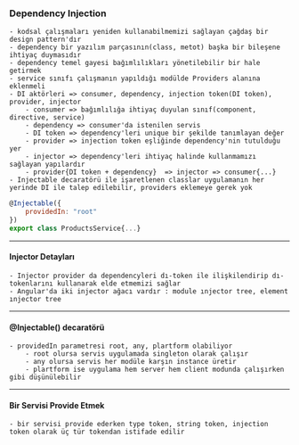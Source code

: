 ### Dependency Injection
    - kodsal çalışmaları yeniden kullanabilmemizi sağlayan çağdaş bir design pattern'dır
    - dependency bir yazılım parçasının(class, metot) başka bir bileşene ihtiyaç duymasıdır
    - dependency temel gayesi bağımlılıkları yönetilebilir bir hale getirmek
    - service sınıfı çalışmanın yapıldığı modülde Providers alanına eklenmeli
    - DI aktörleri => consumer, dependency, injection token(DI token), provider, injector
        - consumer => bağımlılığa ihtiyaç duyulan sınıf(component, directive, service)
        - dependency => consumer'da istenilen servis
        - DI token => dependency'leri unique bir şekilde tanımlayan değer
        - provider => injection token eşliğinde dependency'nin tutulduğu yer
        - injector => dependency'leri ihtiyaç halinde kullanmamızı sağlayan yapılardır
        - provider{DI token + dependency}  => injector => consumer{...}
    - Injectable decaratörü ile işaretlenen classlar uygulamanın her yerinde DI ile talep edilebilir, providers eklemeye gerek yok
```javascript
@Injectable({
    providedIn: "root"
})
export class ProductsService{...}
```
---
#### Injector Detayları
    - Injector provider da dependencyleri dı-token ile ilişkilendirip dı-tokenlarını kullanarak elde etmemizi sağlar
    - Angular'da iki injector ağacı vardır : module ınjector tree, element ınjector tree
---
#### @Injectable() decaratörü
    - providedIn parametresi root, any, plartform olabiliyor
        - root olursa servis uygulamada singleton olarak çalışır
        - any olursa servis her modüle karşın instance üretir
        - plartform ise uygulama hem server hem client modunda çalışırken gibi düşünülebilir
---
#### Bir Servisi Provide Etmek
    - bir servisi provide ederken type token, string token, injection token olarak üç tür tokendan istifade edilir